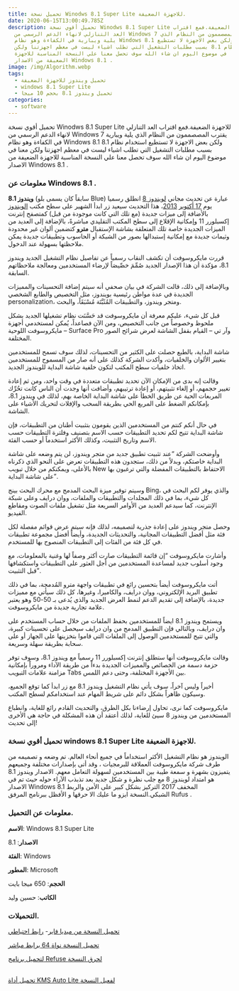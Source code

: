 ```yaml
---
title: تحميل نسخة Winodws 8.1 Super Lite للاجهزة الضعيفة.
date: 2020-06-15T13:00:49.785Z
description: تحميل أقوي نسخة Winodws 8.1 Super Lite للاجهزة الضعيفة.فمع اقتراب
  العد التنازلي لانهاء الدعم الرسمي من Windows 7 يقترب المصصممون من النظام الذي
  يلية ويبارية في الكفاءة وهو نظام Windows 8.1 ولكن بعض الاجهزة لا تستطيع
  استخدام نظام 8.1 بسبب مطلبات التشغيل التي تطلب اشياء ليست في معظم اجهزتنا ولكن
  معنا في موضوع اليوم ان شاء الله سوف تحصل معنا علي النسخة المناسبة للاجهزة
  الضعيفة من الاصدار Windows 8.1 .
image: /img/Algorithm.webp
tags:
  - تحميل ويندوز للاجهزة الضعيفة
  - windows 8.1 Super Lite
  - تحميل ويندوز 8.1 بحجم 10 ميجا
categories:
  - software
---
```

<!--StartFragment-->

تحميل أقوي نسخة Winodws 8.1 Super Lite للاجهزة الضعيفة.فمع اقتراب العد التنازلي لانهاء الدعم الرسمي من Windows 7 يقترب المصصممون من النظام الذي يلية ويبارية في الكفاءة وهو نظام Windows 8.1 ولكن بعض الاجهزة لا تستطيع استخدام نظام 8.1 بسبب مطلبات التشغيل التي تطلب اشياء ليست في معظم اجهزتنا ولكن معنا في موضوع اليوم ان شاء الله سوف تحصل معنا علي النسخة المناسبة للاجهزة الضعيفة من الاصدار Windows 8.1 .



### معلومات عن Windows 8.1 .

**ويندوز 8.1** (سابقاً كان يسمى بلو Blue) عبارة عن تحديث مجاني [لويندوز 8](https://ar.wikipedia.org/wiki/%D9%88%D9%8A%D9%86%D8%AF%D9%88%D8%B2_8) انطلق رسميا يوم [17 أكتوبر](https://ar.wikipedia.org/wiki/17_%D8%A3%D9%83%D8%AA%D9%88%D8%A8%D8%B1) [2013](https://ar.wikipedia.org/wiki/2013)، هذا التحديث سيعيد زر ابدأ الشهير على سطح مكتب [الويندوز](https://ar.wikipedia.org/wiki/%D9%88%D9%8A%D9%86%D8%AF%D9%88%D8%B2) بالأضافة إلى ميزات جديدة (مع تلك التي كانت موجودة من قبل) كمتصفح إنترنت إكسبلورر 11 وإمكانية الإقلاع إلى سطح المكتب التقليدي مباشرةً، بالإضافة إلى العديد من الميزات الجديدة خاصة تلك المتعلقة بشاشة الإستقبال **مترو** كتضمين ألوان غير محدودة وثيمات جديدة مع إمكانية إستبدالها بصور من الشبكة أو الحاسوب وتطبيقات جديدة يمكن ملاحظتها بسهولة عند الدخول.

قررت مايكروسوفت أن تكشف النقاب رسمياً عن تفاصيل نظام التشغيل الجديد ويندوز 8.1، مؤكدة أن هذا الإصدار الجديد صُمِّمَ خصِّيصَاً لإرضاء المستخدمين ومعالجة ملاحظاتهم السابقة.

وبالإضافة إلى ذلك، قالت الشركة في بيان صحفي أنه سيتم إضافة التحسينات والمميزات الجديدة في عدة مواطن رئيسية بويندوز، مثل التخصيص والطابع الشخصي personalization، ومتجر ويندوز، والتطبيقات المُثَبَّتَة مُسْبَقَاً، والبحث.

قبل كل شيء، عليكم معرفة أن مايكروسوفت قد حَسَّنَت نظام تشغيلها الجديد بشكل ملحوظ وخصوصاً من جانب التخصيص، ومن الآن فصاعداً، يُمكن لمستخدمي أجهزة مايكروسوفت اللوحية – Surface Pro وآر تي – القيام بقفل الشاشة لعرض شرائح الصور المختلفة.

شاشة البداية، بالطبع حصلت على الكثير من التحسينات، لذلك سوف تسمح للمستخدمين بتغيير الألوان والخلفيات، وأكدت الشركة كذلك على أنه صار من المسموح للمستخدمين اتخاذ خلفيات سطح المكتب لتكون خلفية شاشة البداية للويندوز الجديد.

وقالت إنه بدى من الإمكان الآن تحديد تطبيقات متعددة في وقت واحد، ومن ثم إعادة تغيير حجمهم، أو إلغاء تثبيتهم، أو إعادة ترتيبهم، وأضافت أنها وجدت أن الناس كانت تحُرِّك المربعات الحية عن طريق الخطأ على شاشة البداية الخاصة بهم، لذلك في ويندوز 8.1، بإمكانكم الضغط على المربع الحي بطريقة السحب والإفلات لتحريك الأشياء على الشاشة.

في حال أنكم كنتم من المستخدمين الذين يقومون بتثبيت أطنان من التطبيقات، فإن شاشة البداية تتيح لكم تحديد التطبيقات حسب الاسم بتصنيف وفلترة التطبيقات حسب الاسم وتاريخ التثبيت، وكذلك الأكثر استخدماً أو حسب الفئة.

وأوضحت الشركة “عند تثبيت تطبيق جديد من متجر ويندوز، لن يتم وضعه على شاشة البداية خاصتكم، وبدلاً من ذلك، ستجدون هذه التطبيقات تعرض على النحو الذي ذكرناه بالأعلى، ويمكنكم من خلال تبويب New الاحتفاظ بالتطبيقات المفضلة والتي ترغبون بها على شاشة البداية”.

وسيتم توفير ميزة البحث المدمج مع محرك البحث بينج Bing، والذي يوفر لكم البحث في كل شيء، بما في ذلك المجلدات والتطبيقات والملفات، ووان درايف وعلى شبكة الإنترنت، كما سيدعم العديد من الأوامر السريعة مثل تشغيل ملفات الصوت ومقاطع الفيديو.

وحصل متجر ويندوز على إعادة جذرية لتصميمه، لذلك فإنه سيتم عرض قوائم مفصلة لكل فئة مثل أفضل التطبيقات المجانية، والتحديثات الجديدة، وأيضاً أفضل مجموعة تطبيقات في كل فئة من الفئات إلى التطبيقات المنصوح بها للمستخدم.

وأشارت مايكروسوفت “إن قائمة التطبيقات صارت أكثر وصفاً لها وغنية بالمعلومات، مع وجود أسلوب جديد لمساعدة المستخدمين من أجل العثور على التطبيقات واستكشافها قبل التثبيت”.

أتت مايكروسوفت أيضاً بتحسين رائع في تطبيقات واجهة مترو المُدمجة، بما في ذلك تطبيق البريد الإلكتروني، ووان درايف، والكاميرا، وغيرها، كل ذلك سيأتي مع مميزات جديدة، بالإضافة إلى تقديم الدعم لنمط العرض الجديد والذي يُدعى بـ 50-50 وهو يعتبر علامة تجارية جديدة من مايكروسوفت.

ويستمح ويندوز 8.1 ايضاً للمستخدمين بحفظ الملفات من خلال حساب المستخدم على وان درايف، وبالتالي فإن التطبيق المدمج من وان درايف سيحصل على تحسينات كبيرة، والتي تتيح للمستخدمين الوصول إلى الملفات التي قاموا بتخزينها على الجهاز أو على سحابة بطريقة سهلة وسريعة.

وقالت مايكروسوفت أنها ستطلق إنترنت إكسبلورر 11 رسمياً مع ويندوز 8.1، وسوف توفر حزمة دسمة من الخصائص والمميزات الجديدة بدءاً من طريقة الآداء ومروراً بإمكانية مزامنة علامات التبويب Tabs بين الأجهزة المختلفة، وحتى دعم اللمس.

أخيراً وليس آخراً، سوف يأتي نظام التشغيل ويندوز 8.1 مع زر ابدأ كما توقع الجميع، وسيكون ظاهراً بشكل دائم على شريط المهام عند استخدامكم لسطح المكتب.

مايكروسوفت كما نرى، تحاول إرضاءنا بكل الطرق، والتحديث القادم رائع للغاية، وانطباع المستخدمين من ويندوز 8 سيئ للغاية، لذلك أعتقد أن هذه المشكلة في حاجة هي الأخرى إلى تحديث!

### تحميل أقوي نسخة windows 8.1 Super Lite للاجهزة الضعيفة.

الويندوز هو نظام التشغيل الأكثر استخداماً في جميع أنحاء العالم. تم وضعه و تصميمه من طرف شركة مايكروسوفت العملاقة للبرمجيات ، وقد أتى بإصدارات مختلفة وجميعهم يتميزون بشهرة و سمعة طيبة بين المستخدمين لسهولة التعامل معهم. الاصدار ويندوز 8.1 هو امتداد لويندوز 8 مع جلب نظرة و شكل جديد بعد تذبذب الآراء حوله حيث تم في الاصدار Windows 8.1 المخفف 2017 التركيز بشكل كبير على الأمن والربط الشبكي.النسخة ايزو ما عليك الا حرقها و الأفظل ببرنامج المرفق Rufus .

### معلومات عن التحميل.

**الاسم**: Windows 8.1 Super Lite

**الاصدار**: 8.1

**الفئة**: Windows

**المطور**: Microsoft

**الحجم**: 650 ميجا بايت

**الكاتب**: حسين وليد



### التحميلات.

[تحميل النسخة من ميديا فاير](http://gurl.ly/fMfR)- [رابط احتياطي](http://cut-urls.com/7hJR)



[تحميل النسخة نواة 64 برابط مباشر](http://gsul.me/fMg6)



[لتحميل برنامج Refuse لحرق النسخة](http://cut-urls.com/FMdrhDG8)

\
[تحميل أداة KMS Auto Lite لفعيل النسخة](http://cut-urls.com/CUg1KuPM)

<!--EndFragment-->